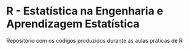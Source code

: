 # R - Estatística na Engenharia e Aprendizagem Estatística
Repositório com os códigos produzidos durante as aulas práticas de R
